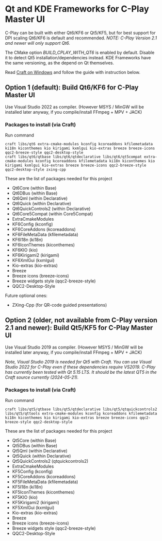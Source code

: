 # Qt and KDE Frameworks for C-Play Master UI

C-Play can be built with either Qt6/KF6 or Qt5/KF5, but for best support for DPI scaling Qt6/KF6 is default and recommended.
*NOTE: C-Play Version 2.1 and newer will only support Qt6.*

The CMake option *BUILD_CPLAY_WITH_QT6* is enabled by default. Disable it to detect Qt5 installation/dependencies instead.
KDE Frameworks have the same versioning, as the depend on Qt themselves.

Read [Craft on Windows](https://community.kde.org/Get_Involved/development/Windows) and follow the guide with instruction below.

## Option 1 (default): Build Qt6/KF6 for C-Play Master UI

Use Visual Studio 2022 as compiler. (However MSYS / MinGW will be installed later anyway, if you compile/install FFmpeg + MPV + JACK)

### Packages to install (via Craft)

Run command
```
craft libs/qt6 extra-cmake-modules kconfig kcoreaddons kfilemetadata ki18n kiconthemes kio kirigami kxmlgui kio-extras breeze breeze-icons qqc2-breeze-style qqc2-desktop-style
craft libs/qt6/qtbase libs/qt6/qtdeclarative libs/qt6/qt5compat extra-cmake-modules kconfig kcoreaddons kfilemetadata ki18n kiconthemes kio kirigami kxmlgui kio-extras breeze breeze-icons qqc2-breeze-style qqc2-desktop-style zxing-cpp
```
These are the list of packages needed for this project
- Qt6Core (within Base)
- Qt6DBus (within Base)
- Qt6Qml (within Declarative)
- Qt6Quick (within Declarative)
- Qt6QuickControls2 (within Declarative)
- Qt6Core5Compat (within Core5Compat)
- ExtraCmakeModules
- KF6Config (kconfig)
- KF6CoreAddons (kcoreaddons)
- KF6FileMetaData (kfilemetadata)
- KF6I18n (ki18n)
- KF6IconThemes (kiconthemes)
- KF6KIO (kio)
- KF6Kirigami2 (kirigami)
- KF6XmlGui (kxmlgui)
- Kio-extras (kio-extras)
- Breeze
- Breeze icons (breeze-icons)
- Breeze widgets style (qqc2-breeze-style)
- QQC2-Desktop-Style

Future optional ones:
- ZXing-Cpp (for QR-code guided presentations)

## Option 2 (older, not available from C-Play version 2.1 and newer): Build Qt5/KF5 for C-Play Master UI

Use Visual Studio 2019 as compiler. (However MSYS / MinGW will be installed later anyway, if you compile/install FFmpeg + MPV + JACK)

*Note, Visual Studio 2019 is needed for Qt5 with Craft. You can use Visual Studio 2022 for C-Play even if these dependencies require VS2019. C-Play has currently been tested with Qt 5.15 LTS. It should be the latest QT5 in the Craft source currently (2024-05-21).*

### Packages to install (via Craft)

Run command
```
craft libs/qt5/qtbase libs/qt5/qtdeclarative libs/qt5/qtquickcontrols2 libs/qt5/qttools extra-cmake-modules kconfig kcoreaddons kfilemetadata ki18n kiconthemes kio kirigami kio-extras breeze breeze-icons qqc2-breeze-style qqc2-desktop-style
```
These are the list of packages needed for this project
- Qt5Core (within Base)
- Qt5DBus (within Base)
- Qt5Qml (within Declarative)
- Qt5Quick (within Declarative)
- Qt5QuickControls2 (qtquickcontrols2)
- ExtraCmakeModules
- KF5Config (kconfig)
- KF5CoreAddons (kcoreaddons)
- KF5FileMetaData (kfilemetadata)
- KF5I18n (ki18n)
- KF5IconThemes (kiconthemes)
- KF5KIO (kio)
- KF5Kirigami2 (kirigami)
- KF5XmlGui (kxmlgui)
- Kio-extras (kio-extras)
- Breeze
- Breeze icons (breeze-icons)
- Breeze widgets style (qqc2-breeze-style)
- QQC2-Desktop-Style